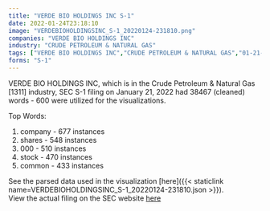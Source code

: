 ```yaml
---
title: "VERDE BIO HOLDINGS INC S-1"
date: 2022-01-24T23:18:10
image: "VERDEBIOHOLDINGSINC_S-1_20220124-231810.png"
companies: "VERDE BIO HOLDINGS INC"
industry: "CRUDE PETROLEUM & NATURAL GAS"
tags: ["VERDE BIO HOLDINGS INC","CRUDE PETROLEUM & NATURAL GAS","01-21-2022","S-1"]
forms: "S-1"
---
```

VERDE BIO HOLDINGS INC, which is in the Crude Petroleum & Natural Gas [1311] industry, SEC S-1 filing on January 21, 2022 had 38467 (cleaned) words - 600 were utilized for the visualizations.

Top Words:
1. company - 677 instances
2. shares - 548 instances
3. 000 - 510 instances
4. stock - 470 instances
5. common - 433 instances


See the parsed data used in the visualization [here]({{< staticlink name=VERDEBIOHOLDINGSINC_S-1_20220124-231810.json >}}).  
View the actual filing on the SEC website [here](https://www.sec.gov/Archives/edgar/data/1490054/0001096906-22-000175.txt)